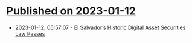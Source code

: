 # [Published on 2023-01-12](index.md)

* [2023-01-12, 05:57:07](https://news.ycombinator.com/item?id=34349737) - [El Salvador’s Historic Digital Asset Securities Law Passes](https://blog.bitfinex.com/announcements/el-salvadors-historic-digital-asset-securities-law-passes/)

